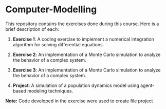# Computer-Modelling

This repository contains the exercises done during this course. Here is a brief description of each:

1. **Exercise 1**: A coding exercise to implement a numerical integration algorithm for solving differential equations.

2. **Exercise 2**: An implementation of a Monte Carlo simulation to analyze the behavior of a complex system.

3. **Exercise 3**: An implementation of a Monte Carlo simulation to analyze the behavior of a complex system.

4. **Project**: A simulation of a population dynamics model using agent-based modeling techniques.

**Note:** Code developed in the exercise were used to create file project